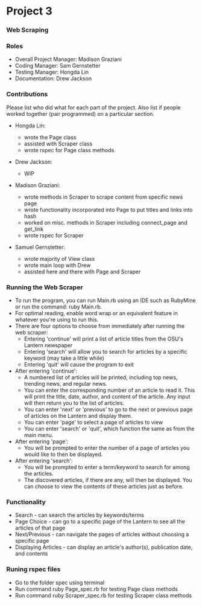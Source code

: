 # Project 3
### Web Scraping

### Roles
* Overall Project Manager: Madison Graziani
* Coding Manager: Sam Gernstetter
* Testing Manager: Hongda Lin
* Documentation: Drew Jackson

### Contributions
Please list who did what for each part of the project.
Also list if people worked together (pair programmed) on a particular section.

* Hongda Lin: 
  * wrote the Page class
  * assisted with Scraper class
  * wrote rspec for Page class methods
          
* Drew Jackson: 
  * WIP
            
* Madison Graziani: 
  * wrote methods in Scraper to scrape content from specific news page
  * wrote functionality incorporated into Page to put titles and links into hash
  * worked on misc. methods in Scraper including connect_page and get_link
  * wrote rspec for Scraper
                   
* Samuel Gernstetter: 
  * wrote majority of View class
  * wrote main loop with Drew
  * assisted here and there with Page and Scraper

### Running the Web Scraper
  * To run the program, you can run Main.rb using an IDE such as RubyMine or run the command: ruby Main.rb.
  * For optimal reading, enable word wrap or an equivalent feature in whatever you're using to run this.
  * There are four options to choose from immediately after running the web scraper:
    * Entering 'continue' will print a list of article titles from the OSU's Lantern newspaper
    * Entering 'search' will allow you to search for articles by a specific keyword (may take a little while)
    * Entering 'quit' will cause the program to exit
  * After entering 'continue':
    * A numbered list of articles will be printed, including top news, trending news, and regular news.
    * You can enter the corresponding number of an article to read it. This will print the title, date, author, and content of the article. Any input will then return you to the list of articles.
    * You can enter 'next' or 'previous' to go to the next or previous page of articles on the Lantern and display them.
    * You can enter 'page' to select a page of articles to view
    * You can enter 'search' or 'quit', which function the same as from the main menu.
  * After entering 'page':
    * You will be prompted to enter the number of a page of articles you would like to then be displayed.
  * After entering 'search':
    * You will be prompted to enter a term/keyword to search for among the articles.
    * The discovered articles, if there are any, will then be displayed. You can choose to view the contents of these articles just as before.

### Functionality
  * Search - can search the articles by keywords/terms
  * Page Choice - can go to a specific page of the Lantern to see all the articles of that page
  * Next/Previous - can navigate the pages of articles without choosing a specific page
  * Displaying Articles - can display an article's author(s), publication date, and contents

### Runing rspec files
  * Go to the folder spec using terminal
  * Run command ruby Page_spec.rb for testing Page class methods
  * Run command ruby Scraper_spec.rb for testing Scraper class methods
